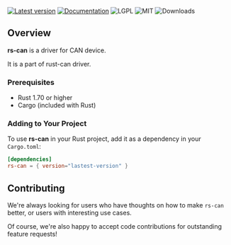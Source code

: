 [![Latest version](https://img.shields.io/crates/v/rs-can.svg)](https://crates.io/crates/rs-can)
[![Documentation](https://docs.rs/rs-can/badge.svg)](https://docs.rs/rs-can)
![LGPL](https://img.shields.io/badge/license-LGPL-green.svg)
![MIT](https://img.shields.io/badge/license-MIT-yellow.svg)
![Downloads](https://img.shields.io/crates/d/rs-can)

## Overview
**rs-can** is a driver for CAN device.

It is a part of rust-can driver.

### Prerequisites
- Rust 1.70 or higher
- Cargo (included with Rust)

### Adding to Your Project

To use **rs-can** in your Rust project, add it as a dependency in your `Cargo.toml`:

```toml
[dependencies]
rs-can = { version="lastest-version" }
```

## Contributing

We're always looking for users who have thoughts on how to make `rs-can` better, or users with
interesting use cases.

Of course, we're also happy to accept code contributions for outstanding feature requests!